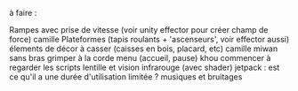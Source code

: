 à faire :

Rampes avec prise de vitesse (voir unity effector pour créer champ de force) camille
Plateformes (tapis roulants + 'ascenseurs', voir effector aussi)
élements de décor à casser (caisses en bois, placard, etc) camille
miwan sans bras
grimper à la corde
menu (accueil, pause) khou
commencer à regarder les scripts
lentille et vision infrarouge (avec shader)
jetpack : est ce qu'il a une durée d'utilisation limitée ?
musiques et bruitages
